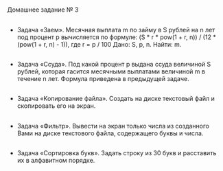 #
Домашнее задание № 3

##
- Задача «Заем». Месячная выплата m по займу в S рублей на n лет под процент p вычисляется по формуле: 
(S * r * pow(1 + r, n)) / (12 * (pow(1 + r, n) - 1)),
где  r = p / 100
Дано: S, p, n. Найти: m.

##
 - Задача «Ссуда». Под какой процент p выдана ссуда величиной S рублей, которая гасится месячными выплатами величиной m в течение n лет. Формула приведена в предыдущей задаче.

##
 - Задача «Копирование файла». Создать на диске текстовый файл и скопировать его на экран.

##
 - Задача «Фильтр». Вывести на экран только числа из созданного Вами на диске текстового файла, содержащего буквы и числа.

##
 - Задача «Сортировка букв». Задать строку из 30 букв и расставить их в алфавитном порядке.
